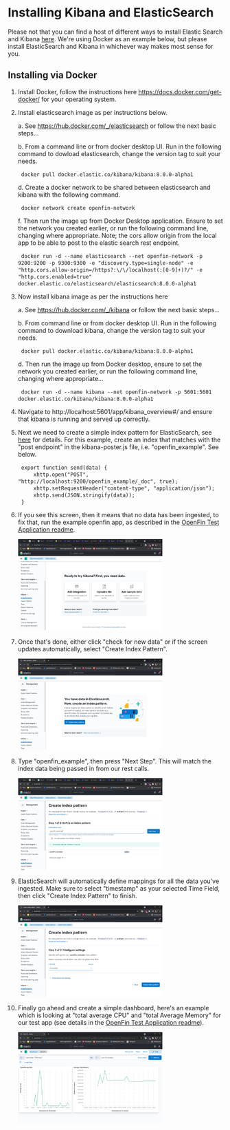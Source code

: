 # Installing Kibana and ElasticSearch

Please not that you can find a host of different ways to install Elastic Search and Kibana [here](https://www.elastic.co/guide/en/elasticsearch/reference/current/install-elasticsearch.html). We're using Docker as an example below, but please install ElasticSearch and Kibana in whichever way makes most sense for you.

## Installing via Docker

1. Install Docker, follow the instructions here https://docs.docker.com/get-docker/ for your operating system.
2. Install elasticsearch image as per instructions below.

    a. See https://hub.docker.com/_/elasticsearch or follow the next basic steps...

    b. From a command line or from docker desktop UI. Run in the following command to dowload elasticsearch, change the version tag to suit your needs. 
		
        
        docker pull docker.elastic.co/kibana/kibana:8.0.0-alpha1 
		
    d. Create a docker network to be shared between elasticsearch and kibana with the following command.
		
        docker network create openfin-network 
		
    f. Then run the image up from Docker Desktop application. Ensure to set the network you created earlier, or  run the following command line, changing where appropriate. Note; the cors allow origin from the local app to be able to post to the elastic search rest endpoint.
		
        docker run -d --name elasticsearch --net openfin-network -p 9200:9200 -p 9300:9300 -e "discovery.type=single-node" -e "http.cors.allow-origin=/https?:\/\/localhost(:[0-9]+)?/" -e "http.cors.enabled=true" docker.elastic.co/elasticsearch/elasticsearch:8.0.0-alpha1

3. Now install kibana image as per the instructions here

	a. See https://hub.docker.com/_/kibana or follow the next basic steps...
	
    b. From command line or from docker desktop UI. Run in the following command to download kibana, change the version tag to suit your needs.
	
        docker pull docker.elastic.co/kibana/kibana:8.0.0-alpha1 
	
    d. Then run the image up from Docker desktop, ensure to set the network you created earlier, or  run the following command line, changing where appropriate…
	
        docker run -d --name kibana --net openfin-network -p 5601:5601 docker.elastic.co/kibana/kibana:8.0.0-alpha1

4. Navigate to http://localhost:5601/app/kibana_overview#/ and ensure that kibana is running and served up correctly.

5. Next we need to create a simple index pattern for ElasticSearch, see [here](https://www.elastic.co/guide/en/kibana/current/index-patterns.html) for details. For this example, create an index that matches with the "post endpoint" in the kibana-poster.js file, i.e. "openfin_example". See below.

	    export function send(data) {
	        xhttp.open("POST", "http://localhost:9200/openfin_example/_doc", true);
	        xhttp.setRequestHeader("content-type", "application/json");
	        xhttp.send(JSON.stringify(data));
	    }

6. If you see this screen, then it means that no data has been ingested, to fix that, run the example openfin app, as described in the [OpenFin Test Application readme](openfin.md).

    <img src="./readme-images/KibanaReady.png" width="70%"/>		

7. Once that's done, either click "check for new data" or if the screen updates automatically, select "Create Index Pattern".

    <img src="./readme-images/KibanaCreateIndex.png" width="70%"/>

8. Type "openfin_example", then press "Next Step". This will match the index data being passed in from our rest calls. 

    <img src="./readme-images/CreateIndexPattern.png" width="70%"/>

9. ElasticSearch will automatically define mappings for all the data you've ingested. Make sure to select "timestamp" as your selected Time Field, then click "Create Index Pattern" to finish.

    <img src="./readme-images/ConfigureTimeStamp.png" width="70%"/>

10. Finally go ahead and create a simple dashboard, here's an example which is looking at "total average CPU" and "total Average Memory" for our test app (see details in the [OpenFin Test Application readme](openfin.md)).

    <img src="./readme-images/KibanaExampleDashboard.png" width="70%"/>